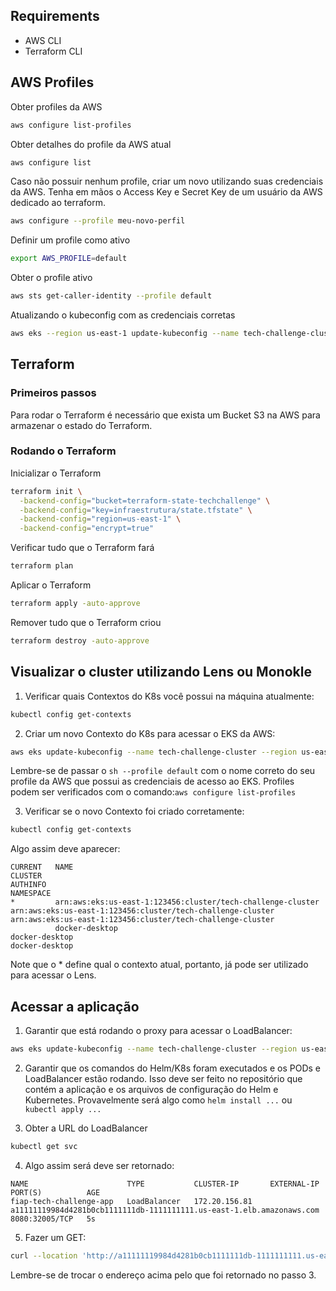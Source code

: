 ## Requirements
- AWS CLI
- Terraform CLI

## AWS Profiles

Obter profiles da AWS
```sh
aws configure list-profiles
```

Obter detalhes do profile da AWS atual
```sh
aws configure list
```

Caso não possuir nenhum profile, criar um novo utilizando suas credenciais da AWS. Tenha em mãos o Access Key e Secret Key de um usuário da AWS dedicado ao terraform.
```sh
aws configure --profile meu-novo-perfil
```

Definir um profile como ativo
```sh
export AWS_PROFILE=default
```

Obter o profile ativo
```sh
aws sts get-caller-identity --profile default
```

Atualizando o kubeconfig com as credenciais corretas
```sh
aws eks --region us-east-1 update-kubeconfig --name tech-challenge-cluster --profile default
```

## Terraform

### Primeiros passos

Para rodar o Terraform é necessário que exista um Bucket S3 na AWS para armazenar o estado do Terraform.

### Rodando o Terraform

Inicializar o Terraform
```sh
terraform init \
  -backend-config="bucket=terraform-state-techchallenge" \
  -backend-config="key=infraestrutura/state.tfstate" \
  -backend-config="region=us-east-1" \
  -backend-config="encrypt=true"
```

Verificar tudo que o Terraform fará
```sh
terraform plan
```

Aplicar o Terraform
```sh
terraform apply -auto-approve
```

Remover tudo que o Terraform criou
```sh
terraform destroy -auto-approve
```

## Visualizar o cluster utilizando Lens ou Monokle

1. Verificar quais Contextos do K8s você possui na máquina atualmente:
```sh
kubectl config get-contexts
```

2. Criar um novo Contexto do K8s para acessar o EKS da AWS:
```sh
aws eks update-kubeconfig --name tech-challenge-cluster --region us-east-1 --profile default
```
Lembre-se de passar o ```sh --profile default``` com o nome correto do seu profile da AWS que possui as credenciais de acesso ao EKS.
Profiles podem ser verificados com o comando:```aws configure list-profiles```

3. Verificar se o novo Contexto foi criado corretamente:
```sh
kubectl config get-contexts
```

Algo assim deve aparecer:
```
CURRENT   NAME                                                            CLUSTER                                                         AUTHINFO                                                        NAMESPACE
*         arn:aws:eks:us-east-1:123456:cluster/tech-challenge-cluster   arn:aws:eks:us-east-1:123456:cluster/tech-challenge-cluster   arn:aws:eks:us-east-1:123456:cluster/tech-challenge-cluster
          docker-desktop                                                  docker-desktop                                                  docker-desktop
```

Note que o * define qual o contexto atual, portanto, já pode ser utilizado para acessar o Lens.

## Acessar a aplicação
1. Garantir que está rodando o proxy para acessar o LoadBalancer:
```sh
aws eks update-kubeconfig --name tech-challenge-cluster --region us-east-1 --profile default
```

2. Garantir que os comandos do Helm/K8s foram executados e os PODs e LoadBalancer estão rodando.
Isso deve ser feito no repositório que contém a aplicação e os arquivos de configuração do Helm e Kubernetes. 
Provavelmente será algo como ```helm install ...``` ou ```kubectl apply ...```

3. Obter a URL do LoadBalancer
```sh
kubectl get svc
```

4. Algo assim será deve ser retornado:
```
NAME                      TYPE           CLUSTER-IP       EXTERNAL-IP                                                               PORT(S)          AGE
fiap-tech-challenge-app   LoadBalancer   172.20.156.81    a11111119984d4281b0cb1111111db-1111111111.us-east-1.elb.amazonaws.com   8080:32005/TCP   5s
```

5. Fazer um GET:
```sh
curl --location 'http://a11111119984d4281b0cb1111111db-1111111111.us-east-1.elb.amazonaws.com:8080/orders'
```
Lembre-se de trocar o endereço acima pelo que foi retornado no passo 3.
